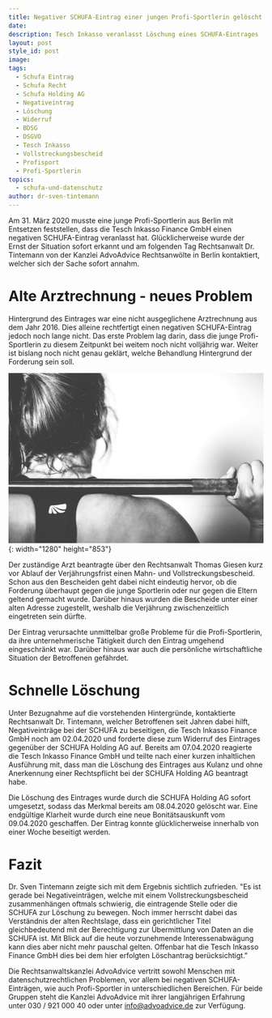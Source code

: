 ```yaml
---
title: Negativer SCHUFA-Eintrag einer jungen Profi-Sportlerin gelöscht
date:
description: Tesch Inkasso veranlasst Löschung eines SCHUFA-Eintrages
layout: post
style_id: post
image:
tags:
  - Schufa Eintrag
  - Schufa Recht
  - Schufa Holding AG
  - Negativeintrag
  - Löschung
  - Widerruf
  - BDSG
  - DSGVO
  - Tesch Inkasso
  - Vollstreckungsbescheid
  - Profisport
  - Profi-Sportlerin
topics:
  - schufa-und-datenschutz
author: dr-sven-tintemann
---
```


Am 31. März 2020 musste eine junge Profi-Sportlerin aus Berlin mit Entsetzen feststellen, dass die Tesch Inkasso Finance GmbH einen negativen SCHUFA-Eintrag veranlasst hat. Glücklicherweise wurde der Ernst der Situation sofort erkannt und am folgenden Tag Rechtsanwalt Dr. Tintemann von der Kanzlei AdvoAdvice Rechtsanwölte in Berlin kontaktiert, welcher sich der Sache sofort annahm.

# Alte Arztrechnung - neues Problem

Hintergrund des Eintrages war eine nicht ausgeglichene Arztrechnung aus dem Jahr 2016. Dies alleine rechtfertigt einen negativen SCHUFA-Eintrag jedoch noch lange nicht. Das erste Problem lag darin, dass die junge Profi-Sportlerin zu diesem Zeitpunkt bei weitem noch nicht volljährig war. Weiter ist bislang noch nicht genau geklärt, welche Behandlung Hintergrund der Forderung sein soll.

![](/uploads/crossfit-534615-1280.jpg){: width="1280" height="853"}

Der zuständige Arzt beantragte über den Rechtsanwalt Thomas Giesen kurz vor Ablauf der Verjährungsfrist einen Mahn- und Vollstreckungsbescheid. Schon aus den Bescheiden geht dabei nicht eindeutig hervor, ob die Forderung überhaupt gegen die junge Sportlerin oder nur gegen die Eltern geltend gemacht wurde. Darüber hinaus wurden die Bescheide unter einer alten Adresse zugestellt, weshalb die Verjährung zwischenzeitlich eingetreten sein dürfte.

Der Eintrag verursachte unmittelbar gro&szlig;e Probleme für die Profi-Sportlerin, da ihre unternehmerische Tätigkeit durch den Eintrag umgehend eingeschränkt war. Darüber hinaus war auch die persönliche wirtschaftliche Situation der Betroffenen gefährdet.&nbsp;

# Schnelle Löschung

Unter Bezugnahme auf die vorstehenden Hintergründe, kontaktierte Rechtsanwalt Dr. Tintemann, welcher Betroffenen seit Jahren dabei hilft, Negativeinträge bei der SCHUFA zu beseitigen, die Tesch Inkasso Finance GmbH noch am 02.04.2020 und forderte diese zum Widerruf des Eintrages gegenüber der SCHUFA Holding AG auf. Bereits am 07.04.2020 reagierte die Tesch Inkasso Finance GmbH und teilte nach einer kurzen inhaltlichen Ausführung mit, dass man die Löschung des Eintrages aus Kulanz und ohne Anerkennung einer Rechtspflicht bei der SCHUFA Holding AG beantragt habe.

Die Löschung des Eintrages wurde durch die SCHUFA Holding AG sofort umgesetzt, sodass das Merkmal bereits am 08.04.2020 gelöscht war. Eine endgültige Klarheit wurde durch eine neue Bonitätsauskunft vom 09.04.2020 geschaffen. Der Eintrag konnte glücklicherweise innerhalb von einer Woche beseitigt werden.

# Fazit

Dr. Sven Tintemann zeigte sich mit dem Ergebnis sichtlich zufrieden. "Es ist gerade bei Negativeinträgen, welche mit einem Vollstreckungsbescheid zusammenhängen oftmals schwierig, die eintragende Stelle oder die SCHUFA zur Löschung zu bewegen. Noch immer herrscht dabei das Verständnis der alten Rechtslage, dass ein gerichtlicher Titel gleichbedeutend mit der Berechtigung zur Übermittlung von Daten an die SCHUFA ist. Mit Blick auf die heute vorzunehmende Interessenabwägung kann dies aber nicht mehr pauschal gelten. Offenbar hat die Tesch Inkasso Finance GmbH dies bei dem hier erfolgten Löschantrag berücksichtigt."

Die Rechtsanwaltskanzlei AdvoAdvice vertritt sowohl Menschen mit datenschutzrechtlichen Problemen, vor allem bei negativen SCHUFA-Einträgen, wie auch Profi-Sportler in unterschiedlichen Bereichen. Für beide Gruppen steht die Kanzlei AdvoAdvice mit ihrer langjährigen Erfahrung unter 030 / 921 000 40 oder unter info@advoadvice.de zur Verfügung.&nbsp;

&nbsp;

&nbsp;